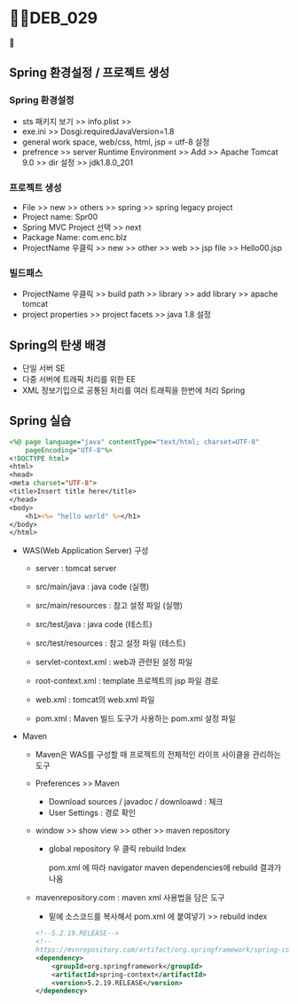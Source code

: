 

# DEB_029



## Spring 환경설정 / 프로젝트 생성

### Spring 환경설정

* sts 패키지 보기 >> info.plist >> 
* exe.ini >> Dosgi.requiredJavaVersion=1.8
* general work space, web/css, html, jsp  = utf-8 설정
* prefrence >> server Runtime Environment >> Add >> Apache Tomcat 9.0 >> dir 설정 >> jdk1.8.0_201

### 프로젝트 생성

* File >> new >> others >> spring >> spring legacy project
* Project name: Spr00
* Spring MVC Project 선택 >> next
* Package Name: com.enc.blz
* ProjectName 우클릭  >> new >> other >> web >> jsp file >> Hello00.jsp

### 빌드패스

* ProjectName 우클릭 >> build path >> library >> add library >> apache tomcat
* project properties >> project facets >> java 1.8 설정

## Spring의 탄생 배경

* 단일 서버 SE
* 다중 서버에 트래픽 처리를 위한 EE
* XML 정보기입으로 공통된 처리를 여러 트래픽을 한번에 처리 Spring



## Spring 실습

```jsp
<%@ page language="java" contentType="text/html; charset=UTF-8"
    pageEncoding="UTF-8"%>
<!DOCTYPE html>
<html>
<head>
<meta charset="UTF-8">
<title>Insert title here</title>
</head>
<body>
	<h1><%= "hello world" %></h1>
</body>
</html>
```

* WAS(Web Application Server) 구성

  * server : tomcat server

  * src/main/java : java code (실행)

  * src/main/resources : 참고 설정 파일 (실행)

  * src/test/java : java code (테스트)

  * src/test/resources : 참고 설정 파일 (테스트)

  * servlet-context.xml : web과 관련된 설정 파일

  * root-context.xml : template 프로젝트의 jsp 파일 경로

  * web.xml : tomcat의 web.xml 파일

  * pom.xml : Maven 빌드 도구가 사용하는 pom.xml 설정 파일

    

* Maven

  * Maven은 WAS를 구성할 때 프로젝트의 전체적인 라이프 사이클을 관리하는 도구

  * Preferences >> Maven

    * Download sources / javadoc / downloawd : 체크
    * User Settings : 경로 확인

  * window >> show view >> other >> maven repository

    * global repository 우 클릭  rebuild Index 

      pom.xml 에 따라 navigator maven dependencies에 rebuild 결과가 나옴

  * mavenrepository.com : maven xml 사용법을 담은 도구

    * 밑에 소스코드를 복사해서 pom.xml 에 붙여넣기 >> rebuild index

    ```xml
    <!--5.2.19.RELEASE-->
    <!-- 
    https://mvnrepository.com/artifact/org.springframework/spring-context -->
    <dependency>
        <groupId>org.springframework</groupId>
        <artifactId>spring-context</artifactId>
        <version>5.2.19.RELEASE</version>
    </dependency>
    ```
